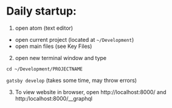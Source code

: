 # Daily startup:
1. open atom (text editor)
- open current project (located at `~/Development`)
- open main files (see Key Files)
2. open new terminal window and type

`cd ~/Development/PROJECTNAME`

`gatsby develop` (takes some time, may throw errors)

3. To view website in browser, open http://localhost:8000/ and http:/localhost:8000/__graphql
